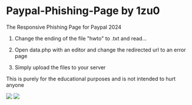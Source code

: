 # Paypal-Phishing-Page by 1zu0
The Responsive Phishing Page for Paypal 2024

1. Change the ending of the file "hwto" to .txt and read...

2. Open data.php with an editor and change the redirected url to an error page

3. Simply upload the files to your server

This is purely for the educational purposes and is not intended to hurt anyone

<img src="https://i.imgur.com/iZI96IH.png">

<img src="https://i.imgur.com/yNakWzV.jpeg">
